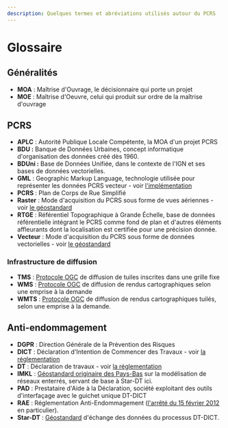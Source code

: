 ```yaml
---
description: Quelques termes et abréviations utilisés autour du PCRS
---
```


# Glossaire

## Généralités

* **MOA** : Maîtrise d'Ouvrage, le décisionnaire qui porte un projet
* **MOE** : Maîtrise d'Oeuvre, celui qui produit sur ordre de la maîtrise d'ouvrage

## PCRS

* **APLC** : Autorité Publique Locale Compétente, la MOA d'un projet PCRS
* **BDU :** Banque de Données Urbaines, concept informatique d'organisation des données créé dès 1960.
* **BDUni :** Base de Données Unifiée, dans le contexte de l'IGN et ses bases de données vectorielles.
* **GML** : Geographic Markup Language, technologie utilisée pour représenter les données PCRS vecteur - voir [l'implémentation](geostandards/#implementation)
* **PCRS** : Plan de Corps de Rue Simplifié
* **Raster** : Mode d'acquisition du PCRS sous forme de vues aériennes - voir [le géostandard](geostandards/)
* **RTGE** : Référentiel Topographique à Grande Échelle, base de données référentielle intégrant le PCRS comme fond de plan et d'autres éléments affleurants dont la localisation est certifiée pour une précision donnée.
* **Vecteur** : Mode d'acquisition du PCRS sous forme de données vectorielles - voir [le géostandard](geostandards/)

### Infrastructure de diffusion

* **TMS** : [Protocole OGC](https://en.wikipedia.org/wiki/Tile_Map_Service) de diffusion de tuiles inscrites dans une grille fixe
* **WMS** : [Protocole OGC](https://en.wikipedia.org/wiki/Web_Map_Service) de diffusion de rendus cartographiques selon une emprise à la demande
* **WMTS** : [Protocole OGC](https://en.wikipedia.org/wiki/Web_Map_Tile_Service) de diffusion de rendus cartographiques tuilés, selon une emprise à la demande.

## Anti-endommagement

* **DGPR** : Direction Générale de la Prévention des Risques
* **DICT** : Déclaration d'Intention de Commencer des Travaux - voir [la réglementation](reglementation/#la-dict)
* **DT** : Déclaration de travaux - voir [la réglementation](reglementation/#les-dt)
* **IMKL** : [Géostandard originaire des Pays-Bas](https://docs.geostandaarden.nl/kl/imkl/) sur la modélisation de réseaux enterrés, servant de base à Star-DT ici.
* **PAD** : Prestataire d'Aide à la Déclaration, société exploitant des outils d'interfaçage avec le guichet unique DT-DICT
* **RAE** : Réglementation Anti-Endommagement ([l'arrêté du 15 février 2012](reglementation/) en particulier).
* **Star-DT** : [Géostandard](geostandards/#star-dt) d'échange des données du processus DT-DICT.

